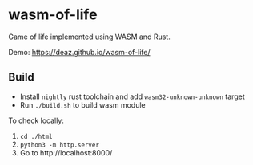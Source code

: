 # wasm-of-life

Game of life implemented using WASM and Rust.

Demo: https://deaz.github.io/wasm-of-life/

## Build

* Install `nightly` rust toolchain and add `wasm32-unknown-unknown` target
* Run `./build.sh` to build wasm module

To check locally:
1. `cd ./html`
2. `python3 -m http.server`
3. Go to http://localhost:8000/
